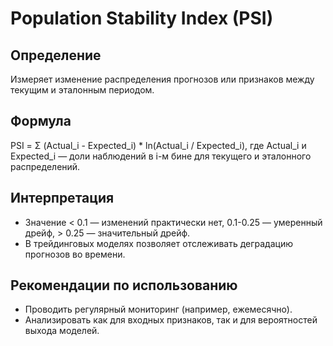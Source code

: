 # Population Stability Index (PSI)

## Определение
Измеряет изменение распределения прогнозов или признаков между текущим и эталонным периодом.

## Формула
PSI = Σ (Actual_i - Expected_i) * ln(Actual_i / Expected_i), где Actual_i и Expected_i — доли наблюдений в i-м бине для текущего и эталонного распределений.

## Интерпретация
- Значение < 0.1 — изменений практически нет, 0.1-0.25 — умеренный дрейф, > 0.25 — значительный дрейф.
- В трейдинговых моделях позволяет отслеживать деградацию прогнозов во времени.

## Рекомендации по использованию
- Проводить регулярный мониторинг (например, ежемесячно).
- Анализировать как для входных признаков, так и для вероятностей выхода моделей.
